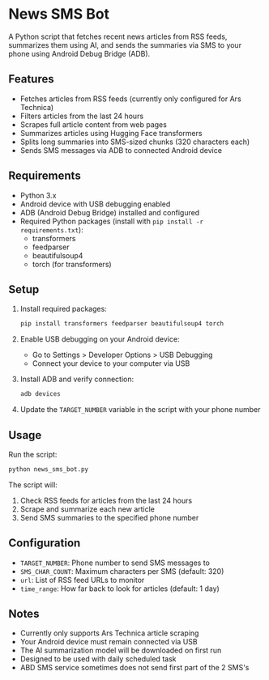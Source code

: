 # News SMS Bot

A Python script that fetches recent news articles from RSS feeds, summarizes them using AI, and sends the summaries via SMS to your phone using Android Debug Bridge (ADB).

## Features

- Fetches articles from RSS feeds (currently only configured for Ars Technica)
- Filters articles from the last 24 hours
- Scrapes full article content from web pages
- Summarizes articles using Hugging Face transformers
- Splits long summaries into SMS-sized chunks (320 characters each)
- Sends SMS messages via ADB to connected Android device

## Requirements

- Python 3.x
- Android device with USB debugging enabled
- ADB (Android Debug Bridge) installed and configured
- Required Python packages (install with `pip install -r requirements.txt`):
  - transformers
  - feedparser
  - beautifulsoup4
  - torch (for transformers)

## Setup

1. Install required packages:
   ```bash
   pip install transformers feedparser beautifulsoup4 torch
   ```

2. Enable USB debugging on your Android device:
   - Go to Settings > Developer Options > USB Debugging
   - Connect your device to your computer via USB

3. Install ADB and verify connection:
   ```bash
   adb devices
   ```

4. Update the `TARGET_NUMBER` variable in the script with your phone number

## Usage

Run the script:
```bash
python news_sms_bot.py
```

The script will:
1. Check RSS feeds for articles from the last 24 hours
2. Scrape and summarize each new article
3. Send SMS summaries to the specified phone number

## Configuration

- `TARGET_NUMBER`: Phone number to send SMS messages to
- `SMS_CHAR_COUNT`: Maximum characters per SMS (default: 320)
- `url`: List of RSS feed URLs to monitor
- `time_range`: How far back to look for articles (default: 1 day)

## Notes

- Currently only supports Ars Technica article scraping
- Your Android device must remain connected via USB
- The AI summarization model will be downloaded on first run
- Designed to be used with daily scheduled task
- ABD SMS service sometimes does not send first part of the 2 SMS's
